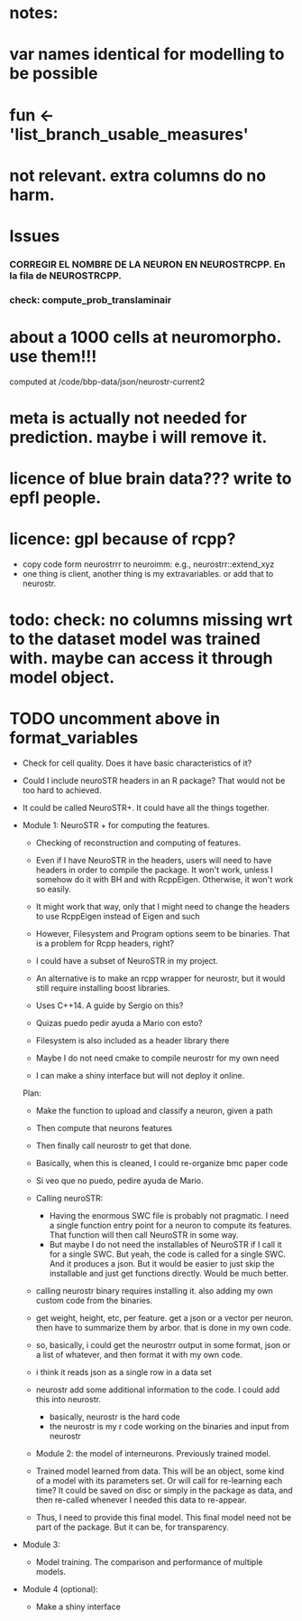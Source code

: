  # notes:

# var names identical for modelling to be possible
  # **fun** <- 'list_branch_usable_measures'
  # not relevant. extra columns do no harm.

# Issues

### CORREGIR EL NOMBRE DE LA NEURON EN NEUROSTRCPP. En la fila de NEUROSTRCPP.
### check: compute_prob_translaminair
# about a 1000 cells at neuromorpho. use them!!!
  computed at /code/bbp-data/json/neurostr-current2
# meta is actually not needed for prediction. maybe i will remove it.
# licence of blue brain data??? write to epfl people.
# licence: gpl because of rcpp? 

- copy code form neurostrrr to neuroimm: e.g., neurostrr::extend_xyz
- one thing is client, another thing is my extravariables. or add that to neurostr. 

# todo: check: no columns missing wrt to the dataset model was trained with. maybe can access it through model object.

# TODO uncomment above in format_variables
  
- Check for cell quality. Does it have basic characteristics of it? 
- Could I include neuroSTR headers in an R package? That would not be too hard to achieved. 
- It could be called NeuroSTR+. It could have all the things together.  

- Module 1: NeuroSTR + for computing the features. 
    - Checking of reconstruction and computing of features. 
    - Even if I have NeuroSTR in the headers, users will need to have headers in order to compile the package. It won't work, unless I somehow do it with BH and with RcppEigen. Otherwise, it won't work so easily. 
    - It might work that way, only that I might need to change the headers to use RcppEigen instead of Eigen and such 
    - However, Filesystem and Program options seem to be binaries. That is a problem for Rcpp headers, right?
    - I could have a subset of NeuroSTR in my project. 
    - An alternative is to make an rcpp wrapper for neurostr, but it would still require installing boost libraries.  
    - Uses C++14. A guide  by Sergio on this? 
    - Quizas puedo pedir ayuda a Mario con esto?
    - Filesystem is also included as a header library there

    - Maybe I do not need cmake to compile neurostr for my own need 
    - I can make a shiny interface but will not deploy it online. 

    Plan: 
    - Make the function to upload and classify a neuron, given a path 
    - Then compute that neurons features 
    - Then finally call neurostr to get that done. 
    - Basically, when this is cleaned, I could re-organize bmc paper code 
    - Si veo que no puedo, pedire ayuda de Mario.  


    - Calling neuroSTR:
        - Having the enormous SWC file is probably not pragmatic. I need a single function entry point for a neuron to compute its features. That function will then call NeuroSTR in some way.  
        - But maybe I do not need the installables of NeuroSTR if I call it for a single SWC. But yeah, the code is called for a single SWC. And it produces a json. But it would be easier to just skip the installable and just get functions directly. Would be much better. 

    - calling neurostr binary requires installing it. also adding my own custom code from the binaries.
    - get weight, height, etc, per feature. get a json or a vector per neuron. then have to summarize them by arbor. that is done in my own code.
    - so, basically, i could get the neurostrr output in some format, json or a list of whatever, and then format it with my own code. 
    - i think it reads json as a single row in a data set 
    - neurostr add some additional information to the code. I could add this into neurostr. 
        - basically, neurostr is the hard code 
        - the neurostr is my r code working on the binaries and input from neurostr 

    - Module 2: the model of interneurons. Previously trained model. 
    - Trained model learned from data. This will be an object, some kind of a model with its parameters set. Or will call for re-learning each time? It could be saved on disc or simply in the package as data, and then re-called whenever I needed this data to re-appear. 
    - Thus, I need to provide this final model. This final model need not be part of the package. But it can be, for transparency. 

- Module 3:
    - Model training. The comparison and performance of multiple models. 

- Module 4 (optional): 
    - Make a shiny interface 



